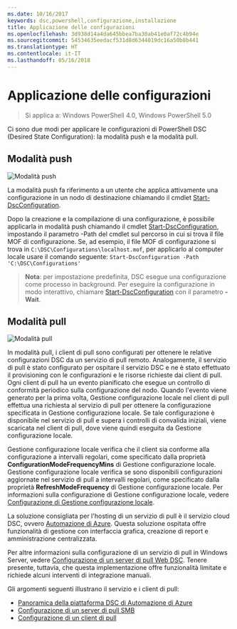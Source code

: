 ```yaml
---
ms.date: 10/16/2017
keywords: dsc,powershell,configurazione,installazione
title: Applicazione delle configurazioni
ms.openlocfilehash: 3d938d14a4da645bbea7ba30ab41e0af72c4b94e
ms.sourcegitcommit: 54534635eedacf531d8d6344019dc16a50b8b441
ms.translationtype: HT
ms.contentlocale: it-IT
ms.lasthandoff: 05/16/2018
---
```

# <a name="enacting-configurations"></a>Applicazione delle configurazioni

>Si applica a: Windows PowerShell 4.0, Windows PowerShell 5.0

Ci sono due modi per applicare le configurazioni di PowerShell DSC (Desired State Configuration): la modalità push e la modalità pull.

## <a name="push-mode"></a>Modalità push

![Modalità push](images/pushModel.png "Come funziona la modalità push")

La modalità push fa riferimento a un utente che applica attivamente una configurazione in un nodo di destinazione chiamando il cmdlet [Start-DscConfiguration](https://technet.microsoft.com/library/dn521623.aspx).

Dopo la creazione e la compilazione di una configurazione, è possibile applicarla in modalità push chiamando il cmdlet [Start-DscConfiguration](https://technet.microsoft.com/library/dn521623.aspx), impostando il parametro -Path del cmdlet sul percorso in cui si trova il file MOF di configurazione.
Se, ad esempio, il file MOF di configurazione si trova in `C:\DSC\Configurations\localhost.mof`, per applicarlo al computer locale usare il comando seguente: `Start-DscConfiguration -Path 'C:\DSC\Configurations'`

> __Nota__: per impostazione predefinita, DSC esegue una configurazione come processo in background. Per eseguire la configurazione in modo interattivo, chiamare [Start-DscConfiguration](https://technet.microsoft.com/library/dn521623.aspx) con il parametro __-Wait__.

## <a name="pull-mode"></a>Modalità pull

![Modalità pull](images/pullModel.png "Come funziona la modalità pull")

In modalità pull, i client di pull sono configurati per ottenere le relative configurazioni DSC da un servizio di pull remoto.
Analogamente, il servizio di pull è stato configurato per ospitare il servizio DSC e ne è stato effettuato il provisioning con le configurazioni e le risorse richieste dai client di pull.
Ogni client di pull ha un evento pianificato che esegue un controllo di conformità periodico sulla configurazione del nodo.
Quando l'evento viene generato per la prima volta, Gestione configurazione locale nel client di pull effettua una richiesta al servizio di pull per ottenere la configurazione specificata in Gestione configurazione locale.
Se tale configurazione è disponibile nel servizio di pull e supera i controlli di convalida iniziali, viene scaricata nel client di pull, dove viene quindi eseguita da Gestione configurazione locale.

Gestione configurazione locale verifica che il client sia conforme alla configurazione a intervalli regolari, come specificato dalla proprietà **ConfigurationModeFrequencyMins** di Gestione configurazione locale.
Gestione configurazione locale verifica se sono disponibili configurazioni aggiornate nel servizio di pull a intervalli regolari, come specificato dalla proprietà **RefreshModeFrequency** di Gestione configurazione locale.
Per informazioni sulla configurazione di Gestione configurazione locale, vedere [Configurazione di Gestione configurazione locale](metaConfig.md).

La soluzione consigliata per l'hosting di un servizio di pull è il servizio cloud DSC, ovvero [Automazione di Azure](https://azure.microsoft.com/services/automation/).
Questa soluzione ospitata offre funzionalità di gestione con interfaccia grafica, creazione di report e amministrazione centralizzata.

Per altre informazioni sulla configurazione di un servizio di pull in Windows Server, vedere [Configurazione di un server di pull Web DSC](pullServer.md).
Tenere presente, tuttavia, che questa implementazione offre funzionalità limitate e richiede alcuni interventi di integrazione manuali.

Gli argomenti seguenti illustrano il servizio e i client di pull:

- [Panoramica della piattaforma DSC di Automazione di Azure](https://docs.microsoft.com/en-us/azure/automation/automation-dsc-overview)
- [Configurazione di un server di pull SMB](pullServerSMB.md)
- [Configurazione di un client di pull](pullClientConfigID.md)